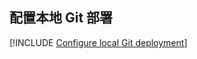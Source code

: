 ## 配置本地 Git 部署
<a id="configure-local-git-deployment" class="xliff"></a>

[!INCLUDE [Configure local Git deployment](app-service-web-configure-local-git-no-h.md)]